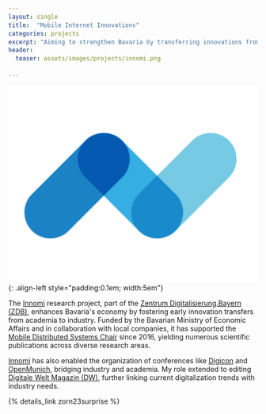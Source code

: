 ```yaml
---
layout: single
title:  "Mobile Internet Innovations"
categories: projects
excerpt: "Aiming to strengthen Bavaria by transferring innovations from the university to industry at an early stage."
header:
  teaser: assets/images/projects/innomi.png

---
```


![logo](/assets/images/projects/innomi.png){: .align-left style="padding:0.1em; width:5em"}

The [Innomi](https:\\innomi.org) research project, part of the [Zentrum Digitalisierung.Bayern (ZDB)](https://www.bayern-innovativ.de/de/unternehmen/zdb), enhances Bavaria's economy by fostering early innovation transfers from academia to industry. Funded by the Bavarian Ministry of Economic Affairs and in collaboration with local companies, it has supported the [Mobile Distributed Systems Chair](https:\\mobile.ifi.lmu.de) since 2016, yielding numerous scientific publications across diverse research areas.

[Innomi](https:\\innomi.org) has also enabled the organization of conferences like [Digicon](https://digitaleweltmagazin.de/digicon/) and [OpenMunich](https://openmunich.eu/), bridging industry and academia. My role extended to editing [Digitale Welt Magazin (DW)](https://digitaleweltmagazin.de), further linking current digitalization trends with industry needs.


{% details_link zorn23surprise %}

